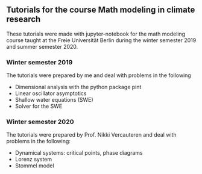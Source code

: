 ## Tutorials for the course Math modeling in climate research

These tutorials were made with jupyter-notebook for the math modeling course taught at the Freie Universität Berlin during the winter semester 2019 and summer semester 2020.

### Winter semester 2019

The tutorials were prepared by me and deal with problems in the following

- Dimensional analysis with the python package pint
- Linear oscillator asymptotics
- Shallow water equations (SWE)
- Solver for the SWE

### Winter semester 2020

The tutorials were prepared by Prof. Nikki Vercauteren and deal with problems in the following:

- Dynamical systems: critical points, phase diagrams
- Lorenz system
- Stommel model
